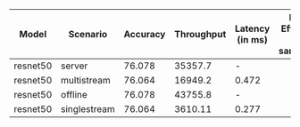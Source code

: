| Model    | Scenario     |   Accuracy |   Throughput | Latency (in ms)   | Power Efficiency (in samples/J)   | TEST01   | TEST04   |
|----------|--------------|------------|--------------|-------------------|-----------------------------------|----------|----------|
| resnet50 | server       |     76.078 |     35357.7  | -                 |                                   | passed   | passed   |
| resnet50 | multistream  |     76.064 |     16949.2  | 0.472             |                                   | passed   | passed   |
| resnet50 | offline      |     76.078 |     43755.8  | -                 |                                   | passed   | passed   |
| resnet50 | singlestream |     76.064 |      3610.11 | 0.277             |                                   | passed   | passed   |